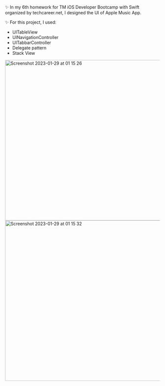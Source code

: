 ✨ In my 6th homework for TM iOS Developer Bootcamp with Swift organized by techcareer.net, I designed the UI of Apple Music App.

✨ For this project, I used:

  - UITableView
  - UINavigationController
  - UITabbarController
  - Delegate pattern
  - Stack View

<img width="520" alt="Screenshot 2023-01-29 at 01 15 26" src="https://user-images.githubusercontent.com/97634053/215293997-87c6de7e-d249-4858-b99a-59b288b87000.png">

<img width="520" alt="Screenshot 2023-01-29 at 01 15 32" src="https://user-images.githubusercontent.com/97634053/215293637-5c2d56f5-1a2c-4543-8b0e-97c1197fdfce.png">
